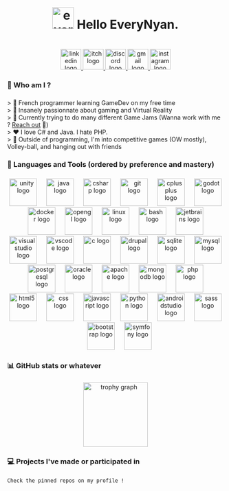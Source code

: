 <h1 align="center"><img src="https://truth.bahamut.com.tw/s01/201701/fa39fae7e20956a556553e07abebe500.GIF" height="50" alt="everynyan character" /> Hello EveryNyan.</h1>

###

<br clear="both">

<div align="center">
  <a href="https://www.linkedin.com/in/paul-godek-pro/" target="_blank">
    <img src="https://img.shields.io/static/v1?message=LinkedIn&logo=linkedin&label=&color=0077B5&logoColor=white&labelColor=&style=for-the-badge" height="48" alt="linkedin logo"  />
  </a>
  <a href="https://paul-godek.itch.io/" target="_blank">
    <img src="https://img.shields.io/static/v1?message=itch.io&logo=itch&label=&color=000000&logoColor=white&labelColor=&style=for-the-badge" height="48" alt="itch logo"  />
  </a>
  <a href="https://discord.com/users/586978135929782279" target="_blank">
    <img src="https://img.shields.io/static/v1?message=Discord&logo=discord&label=&color=7289DA&logoColor=white&labelColor=&style=for-the-badge" height="48" alt="discord logo"  />
  </a>
  <a href="mailto:paul.godek.pro@gmail.com" target="_blank">
    <img src="https://img.shields.io/static/v1?message=Gmail&logo=gmail&label=&color=D14836&logoColor=white&labelColor=&style=for-the-badge" height="48" alt="gmail logo"  />
  </a>
  <a href="https://www.instagram.com/paulgodekpro/" target="_blank">
    <img src="https://img.shields.io/static/v1?message=Instagram&logo=instagram&label=&color=E4405F&logoColor=white&labelColor=&style=for-the-badge" height="48" alt="instagram logo"  />
  </a>
</div>

###

<h3 align="left">🧍 Who am I ?</h3>

###

<p align="left">> 🥐 French programmer learning GameDev on my free time<br>> 👾 Insanely passionnate about gaming and Virtual Reality<br>> 🫙 Currently trying to do many different Game Jams (Wanna work with me ? <a href="mailto:paul.godek.pro@gmail.com">Reach out</a> 👀)<br>> ❤️ I love C# and Java. I hate PHP. <br>> 🌱 Outside of programming, I'm into competitive games (OW mostly), Volley-ball, and hanging out with friends</p>

###

<h3 align="left">🔧 Languages and Tools (ordered by preference and mastery)</h3>

###

<div align="center">
  <img src="https://cdn.jsdelivr.net/gh/devicons/devicon/icons/unity/unity-original.svg" height="64" alt="unity logo"  />
  <img width="14" />
  <img src="https://cdn.jsdelivr.net/gh/devicons/devicon/icons/java/java-original.svg" height="64" alt="java logo"  />
  <img width="14" />
  <img src="https://skillicons.dev/icons?i=cs" height="64" alt="csharp logo"  />
  <img width="14" />
  <img src="https://cdn.jsdelivr.net/gh/devicons/devicon/icons/git/git-original.svg" height="64" alt="git logo"  />
  <img width="14" />
  <img src="https://skillicons.dev/icons?i=cpp" height="64" alt="cplusplus logo"  />
  <img width="14" />
  <img src="https://cdn.jsdelivr.net/gh/devicons/devicon/icons/godot/godot-original.svg" height="64" alt="godot logo"  />
  <img width="14" />
  <img src="https://skillicons.dev/icons?i=docker" height="64" alt="docker logo"  />
  <img width="14" />
  <img src="https://cdn.jsdelivr.net/gh/devicons/devicon/icons/opengl/opengl-original.svg" height="64" alt="opengl logo"  />
  <img width="14" />
  <img src="https://cdn.jsdelivr.net/gh/devicons/devicon/icons/linux/linux-original.svg" height="64" alt="linux logo"  />
  <img width="14" />
  <img src="https://skillicons.dev/icons?i=bash" height="64" alt="bash logo"  />
  <img width="14" />
  <img src="https://cdn.jsdelivr.net/gh/devicons/devicon/icons/jetbrains/jetbrains-original.svg" height="64" alt="jetbrains logo"  />
  <img width="14" />
  <img src="https://cdn.jsdelivr.net/gh/devicons/devicon/icons/visualstudio/visualstudio-plain.svg" height="64" alt="visualstudio logo"  />
  <img width="14" />
  <img src="https://cdn.jsdelivr.net/gh/devicons/devicon/icons/vscode/vscode-original.svg" height="64" alt="vscode logo"  />
  <img width="14" />
  <img src="https://skillicons.dev/icons?i=c" height="64" alt="c logo"  />
  <img width="14" />
  <img src="https://cdn.jsdelivr.net/gh/devicons/devicon/icons/drupal/drupal-original.svg" height="64" alt="drupal logo"  />
  <img width="14" />
  <img src="https://cdn.jsdelivr.net/gh/devicons/devicon/icons/sqlite/sqlite-original.svg" height="64" alt="sqlite logo"  />
  <img width="14" />
  <img src="https://cdn.jsdelivr.net/gh/devicons/devicon/icons/mysql/mysql-original.svg" height="64" alt="mysql logo"  />
  <img width="14" />
  <img src="https://cdn.jsdelivr.net/gh/devicons/devicon/icons/postgresql/postgresql-original.svg" height="64" alt="postgresql logo"  />
  <img width="14" />
  <img src="https://cdn.jsdelivr.net/gh/devicons/devicon/icons/oracle/oracle-original.svg" height="64" alt="oracle logo"  />
  <img width="14" />
  <img src="https://cdn.jsdelivr.net/gh/devicons/devicon/icons/apache/apache-original.svg" height="64" alt="apache logo"  />
  <img width="14" />
  <img src="https://cdn.jsdelivr.net/gh/devicons/devicon/icons/mongodb/mongodb-original.svg" height="64" alt="mongodb logo"  />
  <img width="14" />
  <img src="https://cdn.jsdelivr.net/gh/devicons/devicon/icons/php/php-original.svg" height="64" alt="php logo"  />
  <img width="14" />
  <img src="https://cdn.jsdelivr.net/gh/devicons/devicon/icons/html5/html5-original.svg" height="64" alt="html5 logo"  />
  <img width="14" />
  <img src="https://cdn.jsdelivr.net/gh/devicons/devicon/icons/css3/css3-original.svg" height="64" alt="css logo"  />
  <img width="14" />
  <img src="https://skillicons.dev/icons?i=js" height="64" alt="javascript logo"  />
  <img width="14" />
  <img src="https://cdn.jsdelivr.net/gh/devicons/devicon/icons/python/python-original.svg" height="64" alt="python logo"  />
  <img width="14" />
  <img src="https://cdn.jsdelivr.net/gh/devicons/devicon/icons/androidstudio/androidstudio-original.svg" height="64" alt="androidstudio logo"  />
  <img width="14" />
  <img src="https://cdn.jsdelivr.net/gh/devicons/devicon/icons/sass/sass-original.svg" height="64" alt="sass logo"  />
  <img width="14" />
  <img src="https://cdn.jsdelivr.net/gh/devicons/devicon/icons/bootstrap/bootstrap-original.svg" height="64" alt="bootstrap logo"  />
  <img width="14" />
  <img src="https://skillicons.dev/icons?i=symfony" height="64" alt="symfony logo"  />
</div>

###

<h3 align="left">📊 GitHub stats or whatever</h3>

###

<div align="center">
  <img src="https://github-profile-trophy.vercel.app?username=PaulGodek&theme=darkhub&column=4&row=1&margin-w=17&margin-h=10&no-bg=true&no-frame=true&order=4" height="150" alt="trophy graph"  />
</div>

###

<h3 align="left">💻 Projects I've made or participated in</h3>

###

<code align="left">Check the pinned repos on my profile !</code>

###
